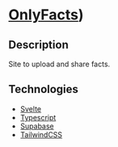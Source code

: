 # [OnlyFacts](https://onlyfacts.vercel.app/))

## Description

Site to upload and share facts.

## Technologies

- [Svelte](https://svelte.dev/)
- [Typescript](https://www.typescriptlang.org/)
- [Supabase](https://supabase.io/)
- [TailwindCSS](https://tailwindcss.com/)
